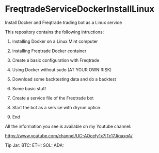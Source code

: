 # FreqtradeServiceDockerInstallLinux
Install Docker and Freqtrade trading bot as a Linux service

This repository contains the following intructions:

1. Installing Docker on a Linux Mint computer
2. Installing Freqtrade Docker container
3. Create a basic configuration with Freqtrade
4. Using Docker without sudo (AT YOUR OWN RISK)
5. Download some backtesting data and do a backtest

5. Some basic stuff 
4. Create a service file of the Freqtrade bot
7. Start the bot as a service with dryrun option
8. End

All the information you see is available on my Youtube channel:

https://www.youtube.com/channel/UC-AOcefy1x7lTc17JiqaxqA/

Tip Jar:
BTC: 
ETH: 
SOL: 
ADA: 
